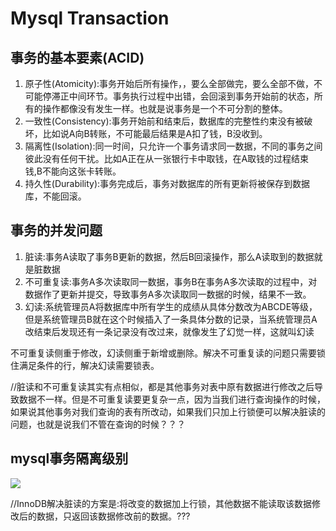 # Mysql Transaction


## 事务的基本要素(ACID)

1. 原子性(Atomicity):事务开始后所有操作，，要么全部做完，要么全部不做，不可能停滞正中间环节。事务执行过程中出错，会回滚到事务开始前的状态，所有的操作都像没有发生一样。也就是说事务是一个不可分割的整体。
2. 一致性(Consistency):事务开始前和结束后，数据库的完整性约束没有被破坏，比如说A向B转账，不可能最后结果是A扣了钱，B没收到。
3. 隔离性(Isolation):同一时间，只允许一个事务请求同一数据，不同的事务之间彼此没有任何干扰。比如A正在从一张银行卡中取钱，在A取钱的过程结束钱,B不能向这张卡转账。
4. 持久性(Durability):事务完成后，事务对数据库的所有更新将被保存到数据库，不能回滚。


## 事务的并发问题

1. 脏读:事务A读取了事务B更新的数据，然后B回滚操作，那么A读取到的数据就是脏数据
2. 不可重复读:事务A多次读取同一数据，事务B在事务A多次读取的过程中，对数据作了更新并提交，导致事务A多次读取同一数据的时候，结果不一致。
3. 幻读:系统管理员A将数据库中所有学生的成绩从具体分数改为ABCDE等级，但是系统管理员B就在这个时候插入了一条具体分数的记录，当系统管理员A改结束后发现还有一条记录没有改过来，就像发生了幻觉一样，这就叫幻读

不可重复读侧重于修改，幻读侧重于新增或删除。解决不可重复读的问题只需要锁住满足条件的行，解决幻读需要锁表。

//脏读和不可重复读其实有点相似，都是其他事务对表中原有数据进行修改之后导致数据不一样。但是不可重复读要更复杂一点，因为当我们进行查询操作的时候，如果说其他事务对我们查询的表有所改动，如果我们只加上行锁便可以解决脏读的问题，也就是说我们不管在查询的时候？？？

## mysql事务隔离级别

![](https://img-blog.csdnimg.cn/4865fafc92504246be27c767a83f38ea.png?x-oss-process=image/watermark,type_d3F5LXplbmhlaQ,shadow_50,text_Q1NETiBAZnl5Z3JlZQ==,size_20,color_FFFFFF,t_70,g_se,x_16)


//InnoDB解决脏读的方案是:将改变的数据加上行锁，其他数据不能读取该数据修改后的数据，只返回该数据修改前的数据。???

